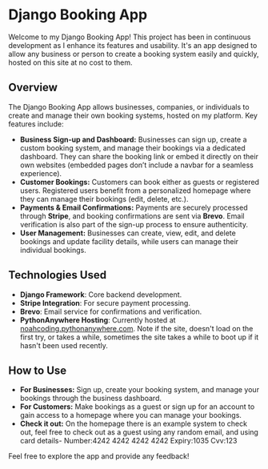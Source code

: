 # Django Booking App

Welcome to my Django Booking App! This project has been in continuous development as I enhance its features and usability. It's an app designed to allow any business or person to create a booking system easily and quickly, hosted on this site at no cost to them.

## Overview

The Django Booking App allows businesses, companies, or individuals to create and manage their own booking systems, hosted on my platform. Key features include:
- **Business Sign-up and Dashboard:** Businesses can sign up, create a custom booking system, and manage their bookings via a dedicated dashboard. They can share the booking link or embed it directly on their own websites (embedded pages don’t include a navbar for a seamless experience).
- **Customer Bookings:** Customers can book either as guests or registered users. Registered users benefit from a personalized homepage where they can manage their bookings (edit, delete, etc.).
- **Payments & Email Confirmations:** Payments are securely processed through **Stripe**, and booking confirmations are sent via **Brevo**. Email verification is also part of the sign-up process to ensure authenticity.
- **User Management:** Businesses can create, view, edit, and delete bookings and update facility details, while users can manage their individual bookings.
  
## Technologies Used
- **Django Framework**: Core backend development.
- **Stripe Integration**: For secure payment processing.
- **Brevo**: Email service for confirmations and verification.
- **PythonAnywhere Hosting**: Currently hosted at [noahcoding.pythonanywhere.com](http://noahcoding.pythonanywhere.com). Note if the site, doesn't load on the first try, or takes a while, sometimes the site takes a while to boot up if it hasn't been used recently.

## How to Use
- **For Businesses:** Sign up, create your booking system, and manage your bookings through the business dashboard.
- **For Customers:** Make bookings as a guest or sign up for an account to gain access to a homepage where you can manage your bookings.
- **Check it out:** On the homepage there is an example system to check out, feel free to check out as a guest using any random email, and using card details- Number:4242 4242 4242 4242 Expiry:1035 Cvv:123


Feel free to explore the app and provide any feedback!
